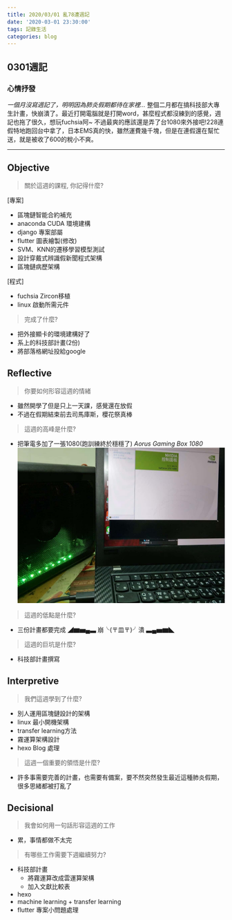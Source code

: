 ```yaml
---
title: 2020/03/01 亂78遭週記
date: '2020-03-01 23:30:00'
tags: 記錄生活
categories: blog
---
```

## **0301週記**

### 心情抒發
*一個月沒寫週記了，明明因為肺炎假期都待在家裡...*
整個二月都在搞科技部大專生計畫，快崩潰了。最近打開電腦就是打開word，甚麼程式都沒練到的感覺，週記也拖了很久，想玩fuchsia阿~
不過最爽的應該還是弄了台1080來外接吧!228連假特地跑回台中拿了，日本EMS真的快，雖然運費幾千塊，但是在連假還在幫忙送，就是被收了600的稅小不爽。

---
<!-- more -->
## **Objective**

> 關於這週的課程, 你記得什麼?

[專案]
- 區塊鏈智能合約補充
- anaconda CUDA 環境建構
- django 專案部屬
- flutter 圖表繪製(修改)
- SVM、KNN的遷移學習模型測試
- 設計穿戴式辨識假新聞程式架構
- 區塊鏈病歷架構

[程式]
- fuchsia Zircon移植
- linux 啟動所需元件

> 完成了什麼?

- 把外接顯卡的環境建構好了
- 系上的科技部計畫(2份)
- 將部落格網址投給google

## **Reflective**

> 你要如何形容這週的情緒

* 雖然開學了但是只上一天課，感覺還在放假
* 不過在假期結束前去司馬庫斯，櫻花祭真棒

> 這週的高峰是什麼?

* 把筆電多加了一張1080(跑訓練終於穩穩了)
*Aorus Gaming Box 1080*
![](https://raw.githubusercontent.com/kidneyweakx/img-host/image/image/20200301.jpg)


> 這週的低點是什麼?

* 三份計畫都要完成 ◢▆▅▄▃ 崩╰(〒皿〒)╯潰 ▃▄▅▆◣ 

> 這週的巨坑是什麼?

* 科技部計畫撰寫

## **Interpretive**

> 我們這週學到了什麼?

- 別人運用區塊鏈設計的架構
- linux 最小開機架構
- transfer learning方法
- 霧運算架構設計
- hexo Blog 處理

> 這週一個重要的領悟是什麼?

* 許多事需要完善的計畫，也需要有備案，要不然突然發生最近這種肺炎假期，很多思緒都被打亂了

## **Decisional**

> 我會如何用一句話形容這週的工作

* 累，事情都做不太完

> 有哪些工作需要下週繼續努力?

- 科技部計畫
    - 將霧運算改成雲運算架構
    - 加入文獻比較表
- hexo 
- machine learning + transfer learning
- flutter 專案小問題處理
